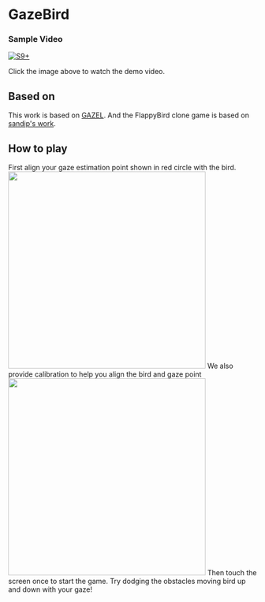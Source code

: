 # GazeBird
### Sample Video
[![S9+](https://img.youtube.com/vi/0I090I923Oo/0.jpg)](https://www.youtube.com/watch?v=0I090I923Oo)<br>

Click the image above to watch the demo video.
## Based on
This work is based on <a href="https://github.com/joonb14/GAZEL.git">GAZEL</a>.
And the FlappyBird clone game is based on <a href="https://sandipbhattacharya.com/">sandip's work</a>. 
## How to play
First align your gaze estimation point shown in red circle with the bird.
<img height="400" src="https://user-images.githubusercontent.com/30307587/100316352-aff17380-2ffd-11eb-8216-27e408af0cd6.png">
We also provide calibration to help you align the bird and gaze point
<img height="400" src="https://user-images.githubusercontent.com/30307587/100316508-0363c180-2ffe-11eb-9a19-d9e395ec2fad.gif">
Then touch the screen once to start the game.
Try dodging the obstacles moving bird up and down with your gaze!